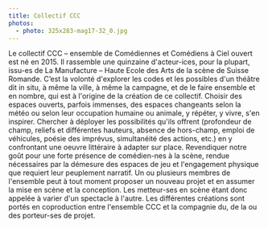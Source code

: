 ```yaml
---
title: Collectif CCC
photos:
  - photo: 325x283-mag17-32_0.jpg
---
```

Le collectif CCC – ensemble de Comédiennes et Comédiens à Ciel ouvert est né en 2015. Il rassemble une quinzaine d'acteur-ices, pour la plupart, issu-es de La Manufacture – Haute Ecole des Arts de la scène de Suisse Romande. C’est la volonté d'explorer les codes et les possibles d'un théâtre dit in situ, à même la ville, à même la campagne, et de le faire ensemble et en nombre, qui est à l'origine de la création de ce collectif.
Choisir des espaces ouverts, parfois immenses, des espaces changeants selon la météo ou selon leur occupation humaine ou animale, y répéter, y vivre, s'en inspirer. Chercher à déployer les possibilités qu'ils offrent (profondeur de champ, reliefs et différentes hauteurs, absence de hors-champ, emploi de véhicules, poésie des imprévus, simultanéité des actions, etc.) en y confrontant une oeuvre littéraire à adapter sur place. Revendiquer notre goût pour une forte présence de comédien-nes à la scène, rendue nécessaires par la démesure des espaces de jeu et l'engagement physique que requiert leur peuplement narratif.
Un ou plusieurs membres de l'ensemble peut à tout moment proposer un nouveau projet et en assumer la mise en scène et la conception. Les metteur-ses en scène étant donc appelée à varier d'un spectacle à l'autre.
Les différentes créations sont portés en coproduction entre l'ensemble CCC et la compagnie du, de la ou des porteur-ses de projet.